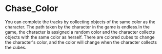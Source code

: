 # Chase_Color
You can complete the tracks by collecting objects of the same color as the character.
The path taken by the character in the game is endless.In the game, the character is assigned a random color and the character collects objects with the same color as herself.
There are colored cubes to change the character's color, and the color will change when the character collects the cubes.
